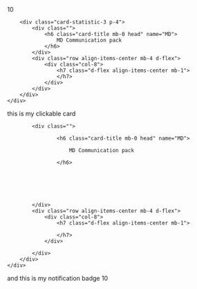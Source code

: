 <a asp-action="ViewerForm" asp-route-MD="MD Communication pack" class="position-relative">
    <div class="card l-bg-cyan-dark position-relative">
        <!-- Notification Badge -->
        <span class="badge rounded-pill badge-notification bg-danger position-absolute top-0 end-0 m-2">
            10
        </span>

        <div class="card-statistic-3 p-4">
            <div class="">
                <h6 class="card-title mb-0 head" name="MD">
                    MD Communication pack
                </h6>
            </div>
            <div class="row align-items-center mb-4 d-flex">
                <div class="col-8">
                    <h7 class="d-flex align-items-center mb-1">
                    </h7>
                </div>
            </div>
        </div>
    </div>
</a>



this is my clickable card    
  <a asp-action="ViewerForm" asp-route-MD="MD Communication pack">
    <div class="card l-bg-cyan-dark">
        <div class="card-statistic-3 p-4">

            <div class="">
                
                    <h6 class="card-title mb-0 head" name="MD">

                        MD Communication pack
                        
                    </h6>
               
               
                    
              
                
               
            </div>
            <div class="row align-items-center mb-4 d-flex">
                <div class="col-8">
                    <h7 class="d-flex align-items-center mb-1">

                    </h7>
                </div>

            </div>
        </div>
    </div>
</a>

and this is my notification badge 
<span class="badge rounded-pill badge-notification bg-danger">10</span>
